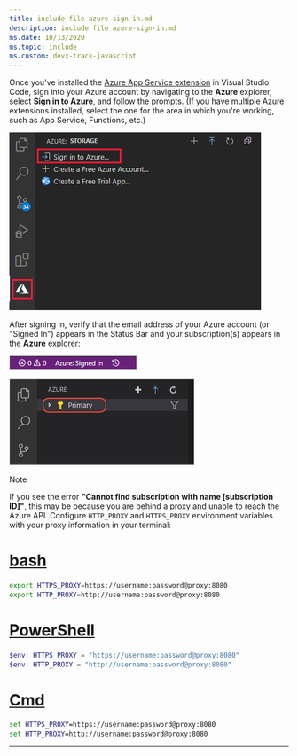 ```yaml
---
title: include file azure-sign-in.md
description: include file azure-sign-in.md
ms.date: 10/13/2020
ms.topic: include
ms.custom: devx-track-javascript
---
```

Once you've installed the [Azure App Service extension](https://marketplace.visualstudio.com/items?itemName=ms-azuretools.vscode-azureappservice) in Visual Studio Code, sign into your Azure account by navigating to the **Azure** explorer, select **Sign in to Azure**, and follow the prompts. (If you have multiple Azure extensions installed, select the one for the area in which you're working, such as App Service, Functions, etc.)

![Sign in to Azure through VS Code](../../media/tutorial-browser-file-upload/azure-sign-in.png)

After signing in, verify that the email address of your Azure account (or "Signed In") appears in the Status Bar and your subscription(s) appears in the **Azure** explorer:

![VS Code status bar showing Azure account](../../media/tutorial-browser-file-upload/azure-account-status-bar.png)

![VS Code Azure explorer showing subscriptions](../../media/tutorial-browser-file-upload/azure-subscription-view.png)

> [!NOTE]
> If you see the error **"Cannot find subscription with name [subscription ID]"**, this may be because you are behind a proxy and unable to reach the Azure API. Configure `HTTP_PROXY` and `HTTPS_PROXY` environment variables with your proxy information in your terminal:
>
> # [bash](#tab/bash)
>
> ```bash
> export HTTPS_PROXY=https://username:password@proxy:8080
> export HTTP_PROXY=http://username:password@proxy:8080
> ```
>
> # [PowerShell](#tab/powershell)
>
> ```powershell
> $env: HTTPS_PROXY = "https://username:password@proxy:8080"
> $env: HTTP_PROXY = "http://username:password@proxy:8080"
> ```
>
> # [Cmd](#tab/cmd)
>
> ```cmd
> set HTTPS_PROXY=https://username:password@proxy:8080
> set HTTP_PROXY=http://username:password@proxy:8080
> ```
>
> ---
